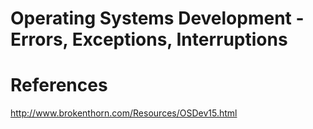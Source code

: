 # Operating Systems Development - Errors, Exceptions, Interruptions


# References
http://www.brokenthorn.com/Resources/OSDev15.html